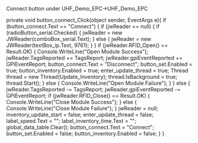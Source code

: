 Connect button under UHF_Demo_EPC->UHF_Demo_EPC

private void button_connect_Click(object sender, EventArgs e){
	if (button_connect.Text == "Connect")
	{
		if (jwReader == null)
		{
			if (radioButton_serial.Checked)
			{
				jwReader = new JWReader(comboBox_serial.Text);
			}
			else
			{
				jwReader = new JWReader(textBox_ip.Text, 9761);
			}
		}
		if (jwReader.RFID_Open() == Result.OK)
		{
			Console.WriteLine("Open Module Success");
			jwReader.TagsReported += TagsReport;
			jwReader.gpiEventReported += GPIEventReport;
			button_connect.Text = "Disconnect";
			button_set.Enabled = true;
			button_inventory.Enabled = true;
			enter_update_thread = true;
			Thread thread = new Thread(Update_Inventory);
			thread.IsBackground = true;
			thread.Start();
		}
		else
		{
			Console.WriteLine("Open Module Failure");
		}
	}
	else
	{
		jwReader.TagsReported -= TagsReport;
		jwReader.gpiEventReported -= GPIEventReport;
		if (jwReader.RFID_Close() == Result.OK)
		{
			Console.WriteLine("Close Module Success");
		}
		else
		{
			Console.WriteLine("Close Module Failure");
		}
		jwReader = null;
		inventory_update_start = false;
		enter_update_thread = false;
		label_speed.Text = "";
		label_inventory_time.Text = "";
		global_data_table.Clear();
		button_connect.Text = "Connect";
		button_set.Enabled = false;
		button_inventory.Enabled = false;
	}
}
